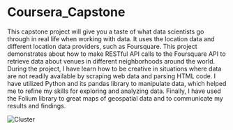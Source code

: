 # Coursera_Capstone
This capstone project will give you a taste of what data scientists go through in real life when working with data. It uses the location data and different location data providers, such as Foursquare. This project demonstrates about how to make RESTful API calls to the Foursquare API to retrieve data about venues in different neighborhoods around the world. 
During the project, I have learn how to be creative in situations where data are not readily available by scraping web data and parsing HTML code. I have utilized Python and its pandas library to manipulate data, which helped me to refine my skills for exploring and analyzing data. Finally, I have used the Folium library to great maps of geospatial data and to communicate my results and findings.

![Cluster](https://github.com/er-sourav99/Coursera_Capstone/blob/master/cluster.png)
